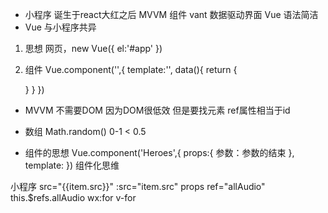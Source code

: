 - 小程序 诞生于react大红之后
  MVVM 组件 vant
  数据驱动界面
  Vue 语法简洁
- Vue 与小程序共异
1. 思想
  网页，new Vue({
    el:'#app'
  })
2. 组件
  Vue.component('',{
    template:'',
    data(){
      return {

      }
    }
  })
- MVVM 不需要DOM 因为DOM很低效
 但是要找元素 ref属性相当于id 
- 数组
 Math.random() 0-1 < 0.5 

- 组件的思想
 Vue.component('Heroes',{
   props:{
     参数：参数的结束
   },
   template:
 })
 组件化思维
 <Heroes :heros="heroes"/>
 小程序 src="{{item.src}}"
  :src="item.src"
  props
   ref="allAudio" this.$refs.allAudio
   wx:for v-for
